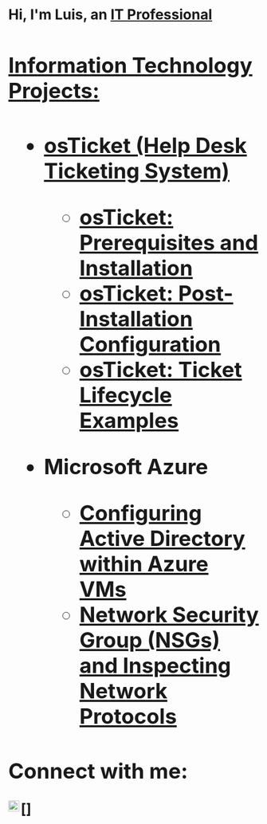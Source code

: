 <h1>Hi, I'm Luis, an <a href="https://linkedin.com/in/Luis"> IT Professional
  
<h2> Information Technology Projects:<h2>
  
  - <b>osTicket (Help Desk Ticketing System)</b>
    - [osTicket: Prerequisites and Installation](https://github.com/Luis-G-Cordero/osticket-prereqs)
    - [osTicket: Post-Installation Configuration](https://github.com/Luis-G-Cordero/post-install-config)
    - [osTicket: Ticket Lifecycle Examples](https://github.com/Luis-G-Cordero/ticket-lifecycle)
  
  - <b>Microsoft Azure</b>
    - [Configuring Active Directory within Azure VMs](https://github.com/Luis-G-Cordero/configure-ad)
    - [Network Security Group (NSGs) and Inspecting Network Protocols](github.com/Luis-G-Cordero/azure-network-protocols)
  
  <h2> Connect with me:</h2>
  
  [<img align="left" alt="Luis | LinkedIn" width="22px" src="https://cdn.jsdelivr.net/npm/simple-icons@v3/icons/linkedin.svg"
  />]
